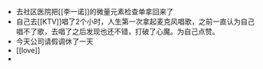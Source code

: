 - 去社区医院把[[李一诺]]的微量元素检查单拿回来了
- 自己去[[KTV]]唱了2个小时，人生第一次拿起麦克风唱歌，之前一直认为自己唱不了歌，去唱了之后发现也还不错，打破了心魔。为自己点赞。
- 今天公司请假调休了一天
- [[love]]
- 
